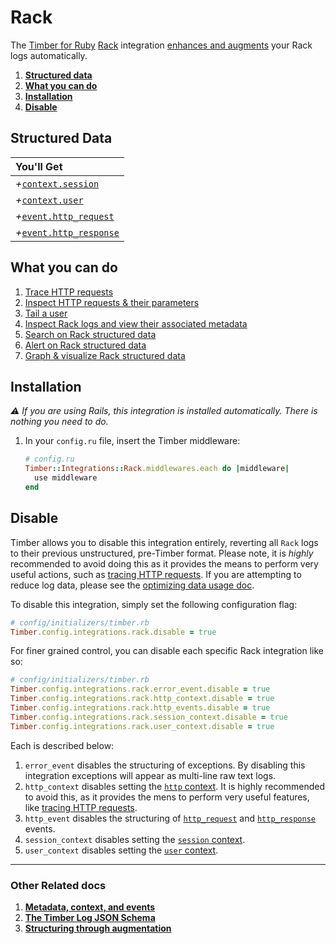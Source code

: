 # Rack

The [Timber for Ruby](https://github.com/timberio/timber-ruby) [Rack](http://rubyonrails.org/) integration [enhances and augments](/concepts/structuring-through-augmentation) your Rack logs automatically.

1. [**Structured data**](#structured-data)
2. [**What you can do**](#what-you-can-do)
3. [**Installation**](#installation)
4. [**Disable**](#disable)

## Structured Data

|You'll Get|
|:------|
|<i>+</i>[`context.session`](/concepts/log-event-json-schema/context/session-context)|
|<i>+</i>[`context.user`](/concepts/log-event-json-schema/context/user-context)|
|<i>+</i>[`event.http_request`](/concepts/log-event-json-schema/events/http-request-event)|
|<i>+</i>[`event.http_response`](/concepts/log-event-json-schema/events/http-response-event)|

## What you can do

1. [Trace HTTP requests](/app/console/trace-http-requests)
2. [Inspect HTTP requests & their parameters](/app/console/inspect-http-requests)
3. [Tail a user](/app/console/tail-a-user)
4. [Inspect Rack logs and view their associated metadata](/app/console/view-metadata-and-context)
5. [Search on Rack structured data](/app/console/searching)
6. [Alert on Rack structured data](/app/alerts)
7. [Graph & visualize Rack structured data](/app/graphs)

## Installation

*⚠ If you are using Rails, this integration is installed automatically. There is nothing you need to do.*


1. In your `config.ru` file, insert the Timber middleware:

   ```ruby
   # config.ru
   Timber::Integrations::Rack.middlewares.each do |middleware|
     use middleware
   end
   ```

## Disable

Timber allows you to disable this integration entirely, reverting all `Rack` logs to their previous unstructured, pre-Timber format. Please note, it is *highly* recommended to avoid doing this as it provides the means to perform very useful actions, such as [tracing HTTP requests](/app/console/trace-http-requests). If you are attempting to reduce log data, please see the [optimizing data usage doc](/guides/optimizing-data-usage).

To disable this integration, simply set the following configuration flag:

```ruby
# config/initializers/timber.rb
Timber.config.integrations.rack.disable = true
```

For finer grained control, you can disable each specific Rack integration like so:

```ruby
# config/initializers/timber.rb
Timber.config.integrations.rack.error_event.disable = true
Timber.config.integrations.rack.http_context.disable = true
Timber.config.integrations.rack.http_events.disable = true
Timber.config.integrations.rack.session_context.disable = true
Timber.config.integrations.rack.user_context.disable = true
```

Each is described below:

1. `error_event` disables the structuring of exceptions. By disabling this integration exceptions will appear as multi-line raw text logs.
2. `http_context` disables setting the [`http` context](/concepts/log-event-json-schema/context/http-context). It is highly recommended to avoid this, as it provides the mens to perform very useful features, like [tracing HTTP requests](/app/console/trace-http-requests).
3. `http_event` disables the structuring of [`http_request`](/concepts/log-event-json-schema/events/http-request-event) and [`http_response`](/concepts/log-event-json-schema/events/http-response-event) events.
4. `session_context` disables setting the [`session` context](/concepts/log-event-json-schema/context/session-context).
5. `user_context` disables setting the [`user` context](/concepts/log-event-json-schema/context/user-context).

---

### Other Related docs

1. [**Metadata, context, and events**](/concepts/metadata-context-and-events)
2. [**The Timber Log JSON Schema**](/concepts/log-event-json-schema)
3. [**Structuring through augmentation**](/concepts/structuring-through-augmentation)
